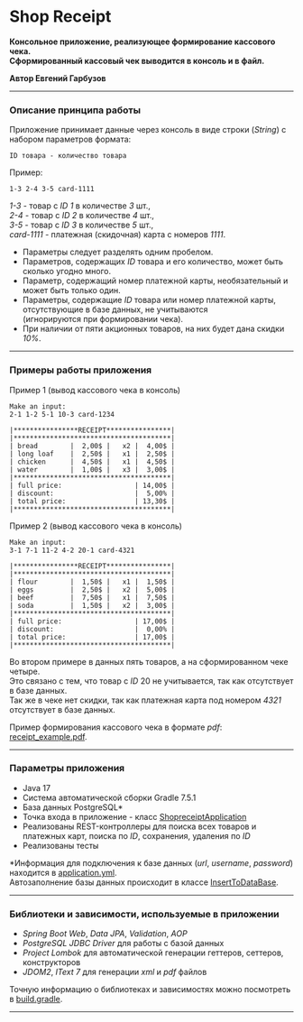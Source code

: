 # Shop Receipt

**Консольное приложение, реализующее формирование кассового чека.**</br>
**Сформированный кассовый чек выводится в консоль и в файл.**

**Автор Евгений Гарбузов**

***

### Описание принципа работы

Приложение принимает данные через консоль в виде строки (*String*) с набором параметров формата:

`ID товара - количество товара`

Пример:

`1-3 2-4 3-5 card-1111`

*1-3* - товар с *ID 1* в количестве *3* шт.,</br>
*2-4* - товар с *ID 2* в количестве *4* шт.,</br>
*3-5* - товар с *ID 3* в количестве *5* шт.,</br>
*card-1111* - платежная (скидочная) карта с номеров *1111*.

- Параметры следует разделять одним пробелом.
- Параметров, содержащих *ID* товара и его количество, может быть сколько угодно много.
- Параметр, содержащий номер платежной карты, необязательный и может быть только один.
- Параметры, содержащие *ID* товара или номер платежной карты, отсутствующие в базе данных, не учитываются</br>
  (игнорируются при формировании чека).
- При наличии от пяти акционных товаров, на них будет дана скидки *10%*.

***

### Примеры работы приложения

Пример 1 (вывод кассового чека в консоль)

```
Make an input:
2-1 1-2 5-1 10-3 card-1234
```

```
|****************RECEIPT****************|
|***************************************|
| bread        |  2,00$ |   x2 |  4,00$ |
| long loaf    |  2,50$ |   x1 |  2,50$ |
| chicken      |  4,50$ |   x1 |  4,50$ |
| water        |  1,00$ |   x3 |  3,00$ |
|***************************************|
| full price:                  | 14,00$ |
| discount:                    |  5,00% |
| total price:                 | 13,30$ |
|***************************************|
```

Пример 2 (вывод кассового чека в консоль)

```
Make an input:
3-1 7-1 11-2 4-2 20-1 card-4321
```

```
|****************RECEIPT****************|
|***************************************|
| flour        |  1,50$ |   x1 |  1,50$ |
| eggs         |  2,50$ |   x2 |  5,00$ |
| beef         |  7,50$ |   x1 |  7,50$ |
| soda         |  1,50$ |   x2 |  3,00$ |
|***************************************|
| full price:                  | 17,00$ |
| discount:                    |  0,00% |
| total price:                 | 17,00$ |
|***************************************|
```

Во втором примере в данных пять товаров, а на сформированном чеке четыре.</br>
Это связано с тем, что товар с *ID* 20 не учитывается, так как отсутствует в базе данных.</br>
Так же в чеке нет скидки, так как платежная карта под номером *4321* отсутствует в базе данных.

Пример формирования кассового чека в формате *pdf*:
[receipt_example.pdf](resources/pdfexample/receipt_example.pdf "receipt_example.pdf").

***

### Параметры приложения

- Java 17
- Система автоматической сборки Gradle 7.5.1
- База данных PostgreSQL*
- Точка входа в приложение - класс
  [ShopreceiptApplication](src/main/java/com/example/shopreceipt/ShopreceiptApplication.java "ShopreceiptApplication.java")
- Реализованы REST-контроллеры для поиска всех товаров и платежных карт, поиска по *ID*, сохранения, удаления по *ID*
- Реализованы тесты

*Информация для подключения к базе данных (*url*, *username*, *password*) находится в
[application.yml](src/main/resources/application.yml "application.yml").</br>
Автозаполнение базы данных происходит в классе
[InsertToDataBase](src/main/java/com/example/shopreceipt/util/InsertToDataBase.java "InsertToDataBase.java").

***

### Библиотеки и зависимости, используемые в приложении

- *Spring Boot Web*, *Data JPA*, *Validation*, *AOP*
- *PostgreSQL JDBC Driver* для работы с базой данных
- *Project Lombok* для автоматической генерации геттеров, сеттеров, конструкторов
- *JDOM2*, *IText 7* для генерации *xml* и *pdf* файлов

Точную информацию о библиотеках и зависимостях можно посмотреть в
[build.gradle](build.gradle "build.gradle").

***